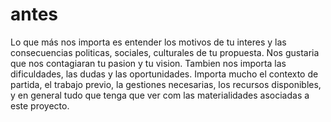 # antes
Lo que más nos importa es entender los motivos de tu interes y las consecuencias politicas, sociales, culturales de tu propuesta. Nos gustaria que nos contagiaran tu pasion y tu vision. Tambien nos importa las dificuldades, las dudas y las oportunidades.
Importa  mucho el contexto de partida, el trabajo previo, la gestiones necesarias, los recursos disponibles, y en general tudo que tenga que ver com las materialidades asociadas a este proyecto. 

